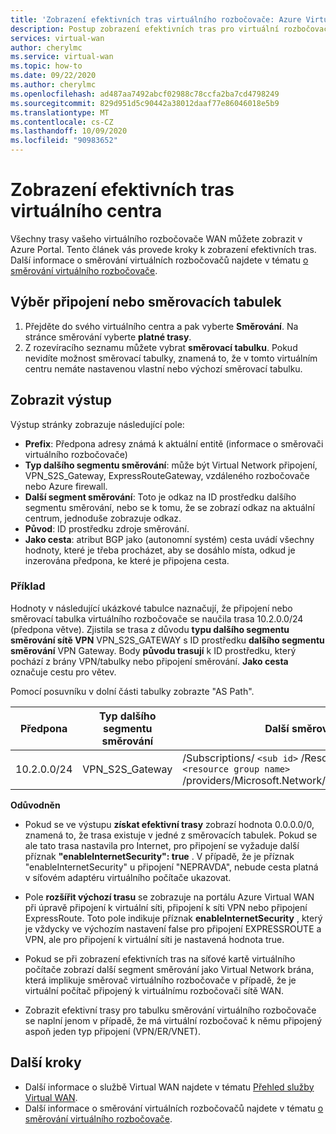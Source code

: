 ```yaml
---
title: 'Zobrazení efektivních tras virtuálního rozbočovače: Azure Virtual WAN | Microsoft Docs'
description: Postup zobrazení efektivních tras pro virtuální rozbočovač ve službě Azure Virtual WAN
services: virtual-wan
author: cherylmc
ms.service: virtual-wan
ms.topic: how-to
ms.date: 09/22/2020
ms.author: cherylmc
ms.openlocfilehash: ad487aa7492abcf02988c78ccfa2ba7cd4798249
ms.sourcegitcommit: 829d951d5c90442a38012daaf77e86046018e5b9
ms.translationtype: MT
ms.contentlocale: cs-CZ
ms.lasthandoff: 10/09/2020
ms.locfileid: "90983652"
---
```

# <a name="view-virtual-hub-effective-routes"></a>Zobrazení efektivních tras virtuálního centra

Všechny trasy vašeho virtuálního rozbočovače WAN můžete zobrazit v Azure Portal. Tento článek vás provede kroky k zobrazení efektivních tras. Další informace o směrování virtuálních rozbočovačů najdete v tématu [o směrování virtuálního rozbočovače](about-virtual-hub-routing.md).

## <a name="select-connections-or-route-tables"></a><a name="routing"></a>Výběr připojení nebo směrovacích tabulek

1. Přejděte do svého virtuálního centra a pak vyberte **Směrování**. Na stránce směrování vyberte **platné trasy**.
1. Z rozevíracího seznamu můžete vybrat **směrovací tabulku**. Pokud nevidíte možnost směrovací tabulky, znamená to, že v tomto virtuálním centru nemáte nastavenou vlastní nebo výchozí směrovací tabulku.

## <a name="view-output"></a><a name="output"></a>Zobrazit výstup

Výstup stránky zobrazuje následující pole:

* **Prefix**: Předpona adresy známá k aktuální entitě (informace o směrovači virtuálního rozbočovače)
* **Typ dalšího segmentu směrování**: může být Virtual Network připojení, VPN_S2S_Gateway, ExpressRouteGateway, vzdáleného rozbočovače nebo Azure firewall.
* **Další segment směrování**: Toto je odkaz na ID prostředku dalšího segmentu směrování, nebo se k tomu, že se zobrazí odkaz na aktuální centrum, jednoduše zobrazuje odkaz.
* **Původ**: ID prostředku zdroje směrování.
* **Jako cesta**: atribut BGP jako (autonomní systém) cesta uvádí všechny hodnoty, které je třeba procházet, aby se dosáhlo místa, odkud je inzerována předpona, ke které je připojena cesta.

### <a name="example"></a><a name="example"></a>Příklad

Hodnoty v následující ukázkové tabulce naznačují, že připojení nebo směrovací tabulka virtuálního rozbočovače se naučila trasa 10.2.0.0/24 (předpona větve). Zjistila se trasa z důvodu **typu dalšího segmentu směrování sítě VPN** VPN_S2S_GATEWAY s ID prostředku **dalšího segmentu směrování** VPN Gateway. Body **původu trasují** k ID prostředku, který pochází z brány VPN/tabulky nebo připojení směrování. **Jako cesta** označuje cestu pro větev.

Pomocí posuvníku v dolní části tabulky zobrazte "AS Path".

| **Předpona** |  **Typ dalšího segmentu směrování** | **Další směrování** |  **Původ trasy** |**JAKO cesta** |
| ---        | ---                | ---          | ---               | ---         |
| 10.2.0.0/24| VPN_S2S_Gateway |/Subscriptions/ `<sub id>` /ResourceGroups/ `<resource group name>` /providers/Microsoft.Network/vpnGateways/vpngw|/Subscriptions/ `<sub id>` /ResourceGroups/ `<resource group name>` /providers/Microsoft.Network/vpnGateways/vpngw| 20000|

**Odůvodněn**

* Pokud se ve výstupu **získat efektivní trasy** zobrazí hodnota 0.0.0.0/0, znamená to, že trasa existuje v jedné z směrovacích tabulek. Pokud se ale tato trasa nastavila pro Internet, pro připojení se vyžaduje další příznak **"enableInternetSecurity": true** . V případě, že je příznak "enableInternetSecurity" u připojení "NEPRAVDA", nebude cesta platná v síťovém adaptéru virtuálního počítače ukazovat.

* Pole **rozšířit výchozí trasu** se zobrazuje na portálu Azure Virtual WAN při úpravě připojení k virtuální síti, připojení k síti VPN nebo připojení ExpressRoute. Toto pole indikuje příznak **enableInternetSecurity** , který je vždycky ve výchozím nastavení false pro připojení EXPRESSROUTE a VPN, ale pro připojení k virtuální síti je nastavená hodnota true.

* Pokud se při zobrazení efektivních tras na síťové kartě virtuálního počítače zobrazí další segment směrování jako Virtual Network brána, která implikuje směrovač virtuálního rozbočovače v případě, že je virtuální počítač připojený k virtuálnímu rozbočovači sítě WAN.

* Zobrazit efektivní trasy pro tabulku směrování virtuálního rozbočovače se naplní jenom v případě, že má virtuální rozbočovač k němu připojený aspoň jeden typ připojení (VPN/ER/VNET).

## <a name="next-steps"></a>Další kroky

* Další informace o službě Virtual WAN najdete v tématu [Přehled služby Virtual WAN](virtual-wan-about.md).
* Další informace o směrování virtuálních rozbočovačů najdete v tématu [o směrování virtuálního rozbočovače](about-virtual-hub-routing.md).
